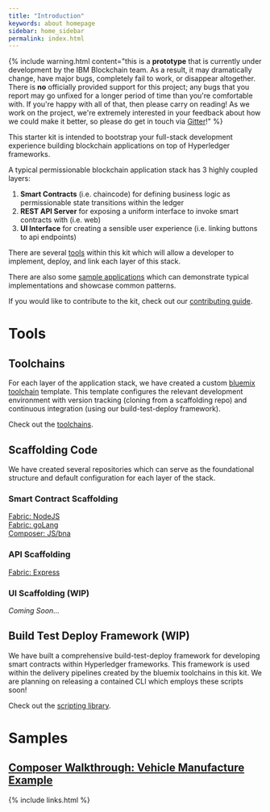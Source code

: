 ```yaml
---
title: "Introduction"
keywords: about homepage
sidebar: home_sidebar
permalink: index.html
---
```


{% include warning.html content="this is a **prototype** that is currently under development by the IBM Blockchain team. As a result, it may dramatically change, have major bugs, completely fail to work, or disappear altogether. There is **no** officially provided support for this project; any bugs that you report may go unfixed for a longer period of time than you're comfortable with. If you're happy with all of that, then please carry on reading! As we work on the project, we're extremely interested in your feedback about how we could make it better, so please do get in touch via <a href='https://gitter.im/IBM-Blockchain-Starter-Kit/Lobby?utm_source=share-link&utm_medium=link&utm_campaign=share-link'>Gitter</a>!" %}

This starter kit is intended to bootstrap your full-stack development experience building blockchain applications on top of Hyperledger frameworks.

A typical permissionable blockchain application stack has 3 highly coupled layers:

1. **Smart Contracts** (i.e. chaincode) for defining business logic as permissionable state transitions within the ledger
2. **REST API Server** for exposing a uniform interface to invoke smart contracts with (i.e. web)
3. **UI Interface** for creating a sensible user experience (i.e. linking buttons to api endpoints)

There are several [tools](#tools) within this kit which will allow a developer to implement, deploy, and link each layer of this stack.

There are also some [sample applications](#samples) which can demonstrate typical implementations and showcase common patterns. 

If you would like to contribute to the kit, check out our [contributing guide](https://github.com/IBM-Blockchain-Starter-Kit/IBM-Blockchain-Starter-Kit.github.io/wiki/Contributing-to-Blockchain-Starter-Kit).

# Tools

## Toolchains

For each layer of the application stack, we have created a custom [bluemix toolchain](https://console.bluemix.net/docs/services/ContinuousDelivery/toolchains_about.html#toolchains_about) template. This template configures the relevant development environment with version tracking (cloning from a scaffolding repo) and continuous integration (using our build-test-deploy framework).

Check out the [toolchains](toolchains.html).

## Scaffolding Code

We have created several repositories which can serve as the foundational structure and default configuration for each layer of the stack. 

### Smart Contract Scaffolding
[Fabric: NodeJS](https://github.com/IBM-Blockchain-Starter-Kit/nodejs-chaincode-bootstrap)  
[Fabric: goLang](https://github.com/IBM-Blockchain-Starter-Kit/chaincode-bootstrap)  
[Composer: JS/bna](https://github.com/IBM-Blockchain-Starter-Kit/chaincode-bootstrap)  
 
### API Scaffolding
[Fabric: Express](https://github.com/IBM-Blockchain-Starter-Kit/api-bootstrap)   

### UI Scaffolding (WIP)
*Coming Soon...*

## Build Test Deploy Framework (WIP)

We have built a comprehensive build-test-deploy framework for developing smart contracts within Hyperledger frameworks. This framework is used within the delivery pipelines created by the bluemix toolchains in this kit.  We are planning on releasing a contained CLI which employs these scripts soon!

Check out the [scripting library](https://github.com/IBM-Blockchain-Starter-Kit/build-lib).

# Samples

## [Composer Walkthrough: Vehicle Manufacture Example](https://github.com/IBM-Blockchain/vehicle-manufacture)

{% include links.html %}

